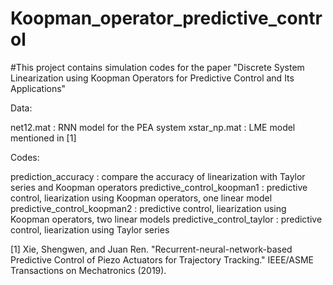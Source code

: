 # Koopman_operator_predictive_control
#This project contains simulation codes for the paper "Discrete System Linearization using Koopman Operators for Predictive Control and Its Applications"

Data:

net12.mat    :   RNN model for the PEA system
xstar_np.mat   : LME model mentioned in [1]

Codes:

prediction_accuracy  : compare the accuracy of linearization with Taylor series and Koopman operators
predictive_control_koopman1  : predictive control, liearization using Koopman operators, one linear model 
predictive_control_koopman2  : predictive control, liearization using Koopman operators, two linear models 
predictive_control_taylor    : predictive control, liearization using Taylor series 




[1] Xie, Shengwen, and Juan Ren. "Recurrent-neural-network-based Predictive Control of Piezo Actuators for Trajectory Tracking." IEEE/ASME Transactions on Mechatronics (2019).
